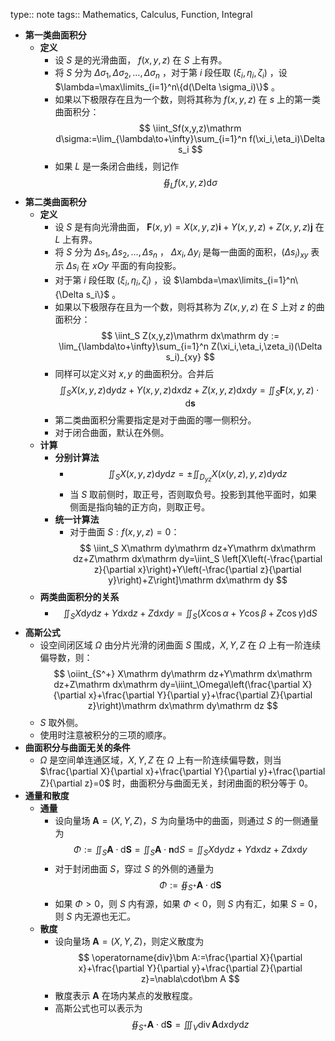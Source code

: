type:: note
tags:: Mathematics, Calculus, Function, Integral

- **第一类曲面积分**
	- **定义**
		- 设 $S$ 是的光滑曲面， $f(x,y,z)$ 在 $S$ 上有界。
		- 将 $S$ 分为 $\Delta \sigma_1,\Delta \sigma_2,\dots,\Delta \sigma_n$ ，对于第 $i$ 段任取 $(\xi_i,\eta_i,\zeta_i)$ ，设 $\lambda=\max\limits_{i=1}^n\{d(\Delta \sigma_i)\}$ 。
		- 如果以下极限存在且为一个数，则将其称为 $f(x,y,z)$ 在 $s$ 上的第一类曲面积分：
		  $$
		  \iint_Sf(x,y,z)\mathrm d\sigma:=\lim_{\lambda\to+\infty}\sum_{i=1}^n f(\xi_i,\eta_i)\Delta s_i
		  $$
		- 如果 $L$ 是一条闭合曲线，则记作
		  $$
		  \oiint_L f(x,y,z)\mathrm d\sigma
		  $$
- **第二类曲面积分**
	- **定义**
		- 设 $S$ 是有向光滑曲面， $\bm F(x,y)=X(x,y,z)\bm i+Y(x,y,z)+Z(x,y,z)\bm j$ 在 $L$ 上有界。
		- 将 $S$ 分为 $\Delta s_1,\Delta s_2,\dots,\Delta s_n$ ， $\Delta x_i,\Delta y_i$ 是每一曲面的面积，$(\Delta s_i)_{xy}$ 表示 $\Delta s_i$ 在 $xOy$ 平面的有向投影。
		- 对于第 $i$ 段任取 $(\xi_i,\eta_i,\zeta_i)$ ，设 $\lambda=\max\limits_{i=1}^n\{\Delta s_i\}$ 。
		- 如果以下极限存在且为一个数，则将其称为 $Z(x,y,z)$ 在 $S$ 上对 $z$ 的曲面积分：
		  $$
		  \iint_S Z(x,y,z)\mathrm dx\mathrm dy := \lim_{\lambda\to+\infty}\sum_{i=1}^n Z(\xi_i,\eta_i,\zeta_i)(\Delta s_i)_{xy}
		  $$
		- 同样可以定义对 $x,y$ 的曲面积分。合并后
		  $$
		  \iint_S X(x,y,z)\mathrm dy\mathrm dz+Y(x,y,z)\mathrm dx\mathrm dz+Z(x,y,z)\mathrm dx\mathrm dy=\iint_S \bm F(x,y,z)\cdot \mathrm d\bm s
		  $$
		- 第二类曲面积分需要指定是对于曲面的哪一侧积分。
		- 对于闭合曲面，默认在外侧。
	- **计算**
		- **分别计算法**
			- $$
			  \iint_S X(x,y,z)\mathrm dy\mathrm dz=\pm\iint_{D_{yz}} X(x(y,z),y,z)\mathrm dy\mathrm dz 
			  $$
			- 当 $S$ 取前侧时，取正号，否则取负号。投影到其他平面时，如果侧面是指向轴的正方向，则取正号。
		- **统一计算法**
			- 对于曲面 $S:f(x,y,z)=0$：
			  $$
			  \iint_S X\mathrm dy\mathrm dz+Y\mathrm dx\mathrm dz+Z\mathrm dx\mathrm dy=\iint_S \left[X\left(-\frac{\partial z}{\partial x}\right)+Y\left(-\frac{\partial z}{\partial y}\right)+Z\right]\mathrm dx\mathrm dy
			  $$
	- **两类曲面积分的关系**
		- $$
		  \iint_S X\mathrm dy\mathrm dz+Y\mathrm dx\mathrm dz+Z\mathrm dx\mathrm dy=\iint_S (X\cos\alpha+Y\cos\beta+Z\cos\gamma)\mathrm dS
		  $$
- **高斯公式**
	- 设空间闭区域 $\Omega$ 由分片光滑的闭曲面 $S$ 围成，$X,Y,Z$ 在 $\Omega$ 上有一阶连续偏导数，则：
	  $$
	  \oiint_{S^+} X\mathrm dy\mathrm dz+Y\mathrm dx\mathrm dz+Z\mathrm dx\mathrm dy=\iiint_\Omega\left(\frac{\partial X}{\partial x}+\frac{\partial Y}{\partial y}+\frac{\partial Z}{\partial z}\right)\mathrm dx\mathrm dy\mathrm dz
	  $$
	- $S$ 取外侧。
	- 使用时注意被积分的三项的顺序。
- **曲面积分与曲面无关的条件**
	- $\Omega$ 是空间单连通区域，$X,Y,Z$ 在 $\Omega$ 上有一阶连续偏导数，则当 $\frac{\partial X}{\partial x}+\frac{\partial Y}{\partial y}+\frac{\partial Z}{\partial z}=0$ 时，曲面积分与曲面无关，封闭曲面的积分等于 $0$。
- **通量和散度**
	- **通量**
		- 设向量场 $\bm A=(X,Y,Z)$，$S$ 为向量场中的曲面，则通过 $S$ 的一侧通量为
		  $$
		  \Phi:=\iint_S \bm A\cdot\mathrm d\bm S=\iint_S \bm A\cdot\bm n\mathrm dS=\iint_S X\mathrm dy\mathrm dz+Y\mathrm dx\mathrm dz+Z\mathrm dx\mathrm dy
		  $$
		- 对于封闭曲面 $S$，穿过 $S$ 的外侧的通量为
		  $$
		  \Phi:=\oiint_{S^+} \bm A\cdot\mathrm d\bm S
		  $$
		- 如果 $\Phi>0$，则 $S$ 内有源，如果 $\Phi<0$，则 $S$ 内有汇，如果 $S=0$，则 $S$ 内无源也无汇。
	- **散度**
		- 设向量场 $\bm A=(X,Y,Z)$，则定义散度为
		  $$
		  \operatorname{div}\bm A:=\frac{\partial X}{\partial x}+\frac{\partial Y}{\partial y}+\frac{\partial Z}{\partial z}=\nabla\cdot\bm A
		  $$
		- 散度表示 $\bm A$ 在场内某点的发散程度。
		- 高斯公式也可以表示为
		  $$
		  \oiint_{S^+}\bm A\cdot\mathrm d\bm S=\iiint_V\operatorname{div}\bm A\mathrm dx\mathrm dy\mathrm dz
		  $$